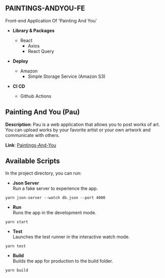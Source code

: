 ## PAINTINGS-ANDYOU-FE
Front-end Application Of 'Painting And You'   

+ __Library & Packages__
  + React
    + Axios
    + React Query

+ __Deploy__
  + Amazon
    + Simple Storage Service (Amazon S3)

+ __CI CD__
  + Github Actions

## Painting And You (Pau)
__Description__: Pau is a web application that allows you to post works of art. You can upload works by your favorite artist or your own artwork and communicate with others.   

__Link__: [Paintings-And-You](http://paintings-and-you.s3-website.ap-northeast-2.amazonaws.com)

## Available Scripts
In the project directory, you can run:   

* __Json Server__   
Run a fake server to experience the app.
```
yarn json-server --watch db.json --port 4000
```

* __Run__   
Runs the app in the development mode.
```
yarn start
```

* __Test__   
Launches the test runner in the interactive watch mode.
```
yarn test
```

* __Build__   
Builds the app for production to the build folder.
```
yarn build
```
